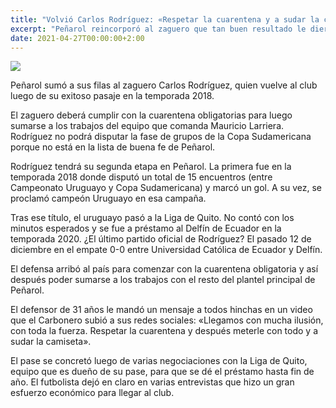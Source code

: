 ```yaml
---
title: "Volvió Carlos Rodríguez: «Respetar la cuarentena y a sudar la camiseta»"
excerpt: "Peñarol reincorporó al zaguero que tan buen resultado le diera en la temporada en 2018."
date: 2021-04-27T00:00:00+2:00
---
```



<img src="https://www.republica.com.uy/wp-content/uploads/2021/04/Carlos-1.jpg">


Peñarol sumó a sus filas al zaguero Carlos Rodríguez, quien vuelve al club luego de su exitoso pasaje en la temporada 2018.


El zaguero deberá cumplir con la cuarentena obligatorias para luego sumarse a los trabajos del equipo que comanda Mauricio Larriera. Rodríguez no podrá disputar la fase de grupos de la Copa Sudamericana porque no está en la lista de buena fe de Peñarol.


Rodríguez tendrá su segunda etapa en Peñarol. La primera fue en la temporada 2018 donde disputó un total de 15 encuentros (entre Campeonato Uruguayo y Copa Sudamericana) y marcó un gol. A su vez, se proclamó campeón Uruguayo en esa campaña.


Tras ese título, el uruguayo pasó a la Liga de Quito. No contó con los minutos esperados y se fue a préstamo al Delfín de Ecuador en la temporada 2020. ¿El último partido oficial de Rodríguez? El pasado 12 de diciembre en el empate 0-0 entre Universidad Católica de Ecuador y Delfín.


El defensa arribó al país para comenzar con la cuarentena obligatoria y así después poder sumarse a los trabajos con el resto del plantel principal de Peñarol.


El defensor de 31 años le mandó un mensaje a todos hinchas en un video que el Carbonero subió a sus redes sociales: «Llegamos con mucha ilusión, con toda la fuerza. Respetar la cuarentena y después meterle con todo y a sudar la camiseta».


El pase se concretó luego de varias negociaciones con la Liga de Quito, equipo que es dueño de su pase, para que se dé el préstamo hasta fin de año. El futbolista dejó en claro en varias entrevistas que hizo un gran esfuerzo económico para llegar al club.


